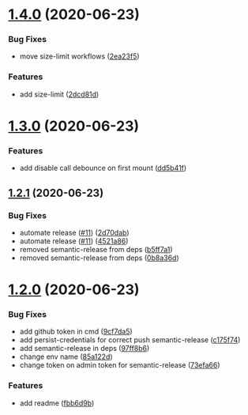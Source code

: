 # [1.4.0](https://github.com/egorAva/use-debouncy/compare/v1.3.0...v1.4.0) (2020-06-23)


### Bug Fixes

* move size-limit workflows ([2ea23f5](https://github.com/egorAva/use-debouncy/commit/2ea23f51f8fe167165b797397197830576e9a6ee))


### Features

* add size-limit ([2dcd81d](https://github.com/egorAva/use-debouncy/commit/2dcd81d935c24d337e46b7fb0ebbdd81bcc51bee))

# [1.3.0](https://github.com/egorAva/use-debouncy/compare/v1.2.1...v1.3.0) (2020-06-23)


### Features

* add disable call debounce on first mount ([dd5b41f](https://github.com/egorAva/use-debouncy/commit/dd5b41f3d2802451a78533da5b90772efb9c5e27))

## [1.2.1](https://github.com/egorAva/use-debouncy/compare/v1.2.0...v1.2.1) (2020-06-23)


### Bug Fixes

* automate release ([#11](https://github.com/egorAva/use-debouncy/issues/11)) ([2d70dab](https://github.com/egorAva/use-debouncy/commit/2d70dab9d164469d64d9d4fc381a985edfbb85b7))
* automate release ([#11](https://github.com/egorAva/use-debouncy/issues/11)) ([4521a86](https://github.com/egorAva/use-debouncy/commit/4521a862d3b97d83e2a6869fbf2eef9279718ee5))
* removed semantic-release from deps ([b5ff7a1](https://github.com/egorAva/use-debouncy/commit/b5ff7a1cb027c583dad8b4310bbba08fa24a1eee))
* removed semantic-release from deps ([0b8a36d](https://github.com/egorAva/use-debouncy/commit/0b8a36da618acc98bbd9013641aa5555ef31d3b0))

# [1.2.0](https://github.com/egorAva/use-debouncy/compare/v1.1.0...v1.2.0) (2020-06-23)


### Bug Fixes

* add github token in cmd ([9cf7da5](https://github.com/egorAva/use-debouncy/commit/9cf7da516594c6e4ce13a9923a54700234e7e1cd))
* add persist-credentials for correct push semantic-release ([c175f74](https://github.com/egorAva/use-debouncy/commit/c175f7422e50a9ee40ef394bc3bedfe50dfa452f))
* add semantic-release in deps ([97ff8b6](https://github.com/egorAva/use-debouncy/commit/97ff8b625db46d8a808241b38dc9cc432ef01593))
* change env name ([85a122d](https://github.com/egorAva/use-debouncy/commit/85a122d09671325b71212409211c557db4ef5847))
* change token on admin token for semantic-release ([73efa66](https://github.com/egorAva/use-debouncy/commit/73efa66e016594f30042df415bac3b6d213268a4))


### Features

* add readme ([fbb6d9b](https://github.com/egorAva/use-debouncy/commit/fbb6d9b7da22d9ae9cb4d70a515af323e54f9e04))
